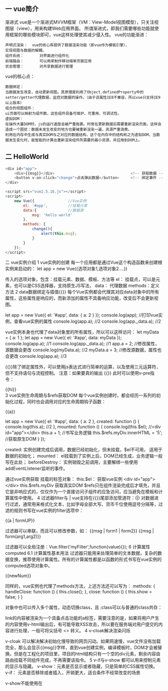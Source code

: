 ## 一 vue简介
渐进式
vue是一个渐进式MVVM框架（VM：View-Model视图模型），只关注视图层（view），用来构建Web应用界面。
所谓渐进式，即我们需要哪些功能就使用框架的哪些模块即可，vue这样处理使其减少侵入性。
vue的功能渐进：
```
声明式渲染：	vue的核心库提供了数据渲染功能（即vue作为模板引擎），
实现视图与数据的解耦。
组件系统：		对界面进行组件化
前端路由： 		可以用来制作移动端单页面应用
状态管理：		对共享数据进行管理
```
vue的核心点：
```
数据绑定：
当数据发生改变，自动更新视图。其原理是利用了Object.definedProperty中的setter/getter代理数据，监控对数据的操作。（由于该属性IE8不兼容，所以vue只支持IE9以上版本）
组合的视图组件：
ui页面可以映射为组件数，这些组件具备可维护、可重用、可调试性。
虚拟DOM：
在操作大量DOM时，js的运行速度会被严重拖累。时常在更新数据后需要重新渲染页面，这样会造成一个困扰：数据未发生改变的地方也要被重新渲染一遍，资源严重浪费。
利用在内存中生成与真实DOM与之对应的数据结构，这个在内存中的结构称之为虚拟DOM，当数据发生变化时，能智能的计算出重新渲染组件所需要的最小资源，并应用到DOM上。
```
## 二 HelloWorld
```js
<div id="app">
    <div>{{msg}}</div>                                  <!-- 获取数据 -->
    <button v-on:click="change">点击弹出数据</button>     <!-- 绑定事件 -->
</div>

<script src="vue2.5.16.js"></script>
<script>
    new Vue({               //Vue实例
        el: '#app',         //挂载元素
        data:{              //数据源
            msg: 'hello world'
        },
        methods: {
            change(){
                alert(this.msg);
            }
        }
    });
</script>
```
二 vue实例介绍
1 vue实例的创建
每一个应用都是通过Vue这个构造函数来创建根实例来启动的：
let app = new Vue({选项对象1,选项对象2....})

传入的选项对象，包含：挂载元素、数据、模板、方法等
el：		 挂载点，可以是元素，也可以是CSS选择器，支持原生JS写法，
data：	 代理数据
methods：定义方法
2 data数据绑定与插值{{}}
每个Vue实例都会代理其对应data对象中的所有属性，这些属性是响应的，而新添加的属性不具备响应功能，改变后不会更新视图。

let app = new Vue({
    el: '#app',
    data: {
        a: 2
    }
});
console.log(app);		//打印vue实例，查看vue实例的属性
console.log(app.a);         //2
console.log(app._data.a);   //2

vue实例本身也代理了data对象里的所有属性，所以可以这样访问：
let myData = {
    a: 1
};
let app = new Vue({
    el: '#app',
    data: myData
});
console.log(app.a);         //1
console.log(app._data.a);   //1
app.a = 2;                  //修改属性，源数据会更改
console.log(myData.a);      //2
myData.a = 3;               //修改源数据，属性也会更改
console.log(app.a);         //3

{{}}除了绑定属性外，可以使用js表达式进行简单的运算，以及使用三元运算符，但不支持语句与流程控制。
注意：如果要真的输出 {{}} 此时可以使用v-pre指令：<div v-pre>{{hi}}</div>
3 vue实例生命周期与$refs获取DOM
每个vue实例创建时，都会经历一系列的初始化过程，同时也会调用对应的生命周期钩子函数：
<div ref='myDiv'>{{a}}</div>

let app = new Vue({
    el: '#app',
    data: {
        a: 2
    },
    created: function () {
        console.log(this.a);    //2
    },
    mounted: function () {
        console.log(this.$el);  //<div id="app"></div>
	this.a + 1;		   //书写业务逻辑
	this.$refs.myDiv.innerHTML = '5';	//获取原生DOM
    }
});

created:			实例创建完成后调用，数据已经初始化，但未挂载，$el不可用，
适用于数据的初始化；
mounted：		el挂载到了实例上后，DOM已经生成，业务逻辑一般写在此处；
beforeDestroy：	实例销毁之前调用，主要解绑一些使用addEventLIstener监听的事件。

通过vue实例获取 挂载的标签对象：
this.$el：			获取vue实例 <div id="app"></div>
this.$refs.myDiv	获取真实DOM
$refs只在组件渲染完成后才填充，并且它是非响应式的，仅仅作为一个直接访问子组件的应急访问，应当避免在模板和计算属性中使用。
4 过滤器filter与 |
vue支持在{{}}尾部添加管道符：(|) 对数据进行过滤，通常用来格式化文本，比如字母全部大写、货币千位使用逗号分隔等，过滤的规则书写在vue实例的filter选项中：
<div id="app">
   {{a | formUP}}
</div>

<script src="vue2.5.16.js"></script>
<script>
let app = new Vue({
    el: '#app',
    data: {
        a: 'ABC'
    },
    filters: {
        formUP: function (value) {   //value是需要过滤的数据
            return value.toLowerCase();
        }
    },
    mounted: function () {
        let _this = this;   // 用新变量指向vue实例，保证作用域一致
        this.timer = setInterval(function () {
            _this.a = 'ABC ' + new Date();
        });
    },
    beforeDestroy: function() {
        if (this.timer) {
            clearInterval(this.timer);
        }
    }
});
</script>

过滤器可以串联，而且可以修改参数，如：
{{msg | form1 | form2}}
{{msg | form(arg1,arg2)}}

过滤器可以全局注册：Vue.filter('myFilter',function(value){});
6 计算属性computed
6.1 计算属性基本用法
过滤器只能用来处理简单的文本数据，复杂的数据变换，推荐使用计算属性。所有的计算属性都是以函数的形式书写在vue实例的computed选项对象中。
<div id="app">
{{newNum}}
</div>
<script src="vue2.5.16.js"></script>
<script>
    let app = new Vue({
        el: '#app',
        data: {
            num: 3
        },
        computed: {
            newNum: function () {
                return this.num * 3;
            }
        }

    });
6.2 计算属性的setter和getter
每个计算属性都拥有setter和getter，6.1中的案例默认使用了getter，当手动修改计算属性的值，会触发setter函数，如下 app.fullName=’ww’ 触发了setter。但是大多数业务情况下很少用到setter，通常使用6.1中的默认写法，不必声明setter和getter。
计算属性出了应用于文本插值外，还经常用于动态设置样式名称class，style，动态传递props等。
注意：计算属性还可以依赖其他计算属性，且可以依赖其他vue的实例。

<div id="app">
    {{fullName}}
</div>
<script src="vue2.5.16.js"></script>
<script>
    let app = new Vue({
        el: '#app',
        data: {
            firstName: 'ls',
            lastName: 'zs'
        },
        computed: {
            fullName: {
                get: function () {      //getter方法 读取时触发
                    return this.firstName + ' ' + this.lastName;
                },
                set: function (newVal) {   //setter方法 写入时触发
                    this.firstName = 'now set ' + newVal;
                    this.lastName = 'now set ' + newVal;
                }
            }
        }
    });
    app.fullName = 'ww';
6.3 计算属性与methods区别
计算属性和methods内自定义的方法都可以实现属性的改变。但是计算属性是依赖于缓存的，计算属性依赖的数据发生变化时，才会重新取值，所以一般遍历大数组、大数据推荐使用后计算属性。
三 指令
1 常见指令汇总
指令是一种特殊的自定义行间属性，在Vue中，指令默认以v-开头。

v-on			绑定事件处理函数，简写为 @
v-bind		动态绑定属性，简写为 ：
v-model		绑定模型，双向数据绑定
v-text 		更新数据，会覆盖已有结构
v-html		解析数据中的html结构
v-show		根据值真假，切换元素的dsplay属性
v-if			根据值真假，确定元素是否被销毁、重建
v-for			多次渲染
v-once		只渲染一次，数据更新不会渲染，可用于性能优化
v-else-if		多条件判断
v-else		条件都不符合，进行渲染
v-pre		跳过元素和子元素编译过程
v-cloak		隐藏未编译的Musta che语法，css中设置[v-cloak]{display:none}
2 v-bind绑定属性
v-bind的基本用途是动态更新html元素上的属性，如id，class等：
<div id="app">
    <span v-if="show">show</span>
    <a v-bind:src="url" v-on:click="handleClose">链接</a>
</div>
<script src="vue2.5.16.js"></script>
<script>
    let app = new Vue({
        el: '#app',
        data: {
            show: true,
            url: '#'
        },
        methods: {
           handleClose: function () {
                this.show = false;
            }
        }
    });
</script>

同样的，vue实例也代理了methods方法，上述方法还可以写为：
methods: {
    handleClose: function () {
        this.close();
    },
    close: function () {
        this.show = false;
    }
}

对象中也可以传入多个属性，动态切换class，且 :class可以与普通的class共存：
<div class=’static’ :class=”{‘active’:isActive,’error’:isError}”
如果:class的表达式过长或者逻辑非常复杂，可以绑定计算属性，一般当条件多于两个时，都可以使用data或者computed。
多个class可以使用数组进行绑定：:class=”[class1,class2]”，且支持三元运算符。
注意：如果是给组件绑定class，则只绑定到组件的根元素上。
3 v-html输出非纯文本
如果需要输出html而不是纯文本，可以使用v-html：
<div id="app">
    <span v-html="link"></span>
</div>

<script src="vue2.5.16.js"></script>
<script>
let app = new Vue({
    el: '#app',
    data: {
        link: '<a href="#">链接</a>'
    }
});
</script>

link的内容被渲染为一个具备点击功能的a标签，需要注意的是，如果将用户产生的内容使用v-html输出后，有可能导致XSS攻击，所以要在服务端对用户提交的内容进行处理，一般可将尖括号 <> 转义。
4 v-cloak解决渲染闪烁
    <style>
        [v-cloak] {
            display: none;
        }
    </style>
</head>
<body>
<div id="app" v-cloak>
    {{msg}}
</div>
<script src="vue2.5.16.js"></script>
<script>
    let app = new Vue({
        el: '#app',
        data: {
            msg: '123'
        }
    });
</script>

v-cloak 可以解决解决初始化慢导致的网页闪动。如果网速慢，vue文件没有加载完全，那么会显示{{msg}}字样，直到vue创建实例，编译模板时，DOM才会被替换。但是在工程化的项目里，项目的html结构只有一个空的div元素，剩余内容由路由挂载不同组件完成，不再需要该指令。
5 v-if与v-show
都可以用来控制元素的显示与隐藏。
v-show：元素是否显示或者隐藏，只是简单的CSS属性切换。
v-if：	元素是否移除或者插入，开销更大，适合条件不经常改变的场景

v-show不能使用在 <template>上。
6 v-for
<div id="app">
    <ul>
        <li v-for="book in books">
            {{book.name}}
        </li>
    </ul>
</div>
<script src="vue2.5.16.js"></script>
<script>
    let app = new Vue({
        el: '#app',
        data: {
            books: [
                {name: '《aaa》'},
                {name: '《bbb》'}
            ]
        }
    });
</script>

v-for的循环支持三个参数：value是循环出来的结果，index是索引
<li v-for="(value,index) in students" >					

<li v-for="(value,index) in students" :key="index"> 
这样写可以遍历对象，且会能优化性能：因为key告诉了vue与页面之间的关联，操作元素时，不再是全部替换，而是关联关系进行渲染。

注意：
vue在检查到数组变化时，并不是重新渲染整个列表，而是最大化的复用dom元素，相同的元素的项不会被重新渲染，所以不用担心性能问题；
当不想改变原始数组，又想通过一个数组副本做过滤、排序，那么可以使用计算属性来返回过滤、排序后的数组；

下变动的数组，vue是无法检测的，不会触发视图更新：
通过索引直接设置项：app.bookks[3] = {}；
修改数组的长度：app.books.length = 1；

解决第一个问题的办法是使用vue内置的set方法：
Vue.set(
app.books,
3,
{}
);
如果是使用了webpack，且使用了组件化开发的方式，默认是没有导入Vue的，需要使用下列方法解决第一个问题：
this.$set();		//在非webpack模式下可以使用app.$set()

更简便的解决办法：splice，上述两种不会触发视图更新的问题都可以使用splice来解决：
app.books.splice(3,1,{});
app.books.splice(1);
7 v-on
7.1 基本用法
用来监听DOM事件的触发：v-on:eventName=’’，可以简写为 @。事件处理函数统一书写在methods中，事件处理函数只有纯粹的逻辑判断，不处理DOM事件的细节，如：阻止冒泡、取消默认行为、判断按键等，如下案例给一个输入框添加输入后回车事件addToDo：
在标签中绑定：v-on:keyup="addToDo"
在vue中：
methods: {
    addToDo(ev){
        if(ev.keyCode === 13){
            this.list.push({
                title: ev.target.value
            })
        }
    }

我们发现这里我们需要手动判断用户敲击enter键的行为，vue提供了这样的事件修饰符来简化我们的操作：在标签中绑定：v-on:keyup.enter=”addToDo”
methods: {
    addToDo(ev){
        this.list.push({
            title: ev.target.value
        })
    }
}

如上的代码逻辑不符合vue的设计思想，因为vue主张操作数据，不去操作DOM。在上述案例中，使用ev.target.value来获取输入的数据，操作了DOM。
在vue的数据中添加一个额外的数据nowData，每次enter，利用双向绑定数据记录在这个nowData中，然后vue直接从数据data中获取数据，就不需要去标签中获取数据了：
// v-model="nowData"   v-on:keyup.enter="addToDo"
data: {
    list: listData,
    nowData: ''
},
methods: {
    addToDo(ev){
        this.list.push({
            title: this.nowData
        })
        this.nowData = ''
    }
}
7.2 $event
vue提供了一个特殊变量$event用于访问原生的dom事件。
注意事项：我们在标签中定义事件函数时候，也可以直接带上括号，并传参，此时函数会直接执行，但是如果事件函数用到了事件对象，必须手动将事件对象$event传入：
v-on:keyup.enter = “addToDo(自己的参数，$event)”
7.3 事件修饰符
关于事件修饰符：事件处理函数只有纯粹的逻辑判断，不处理DOM事件细节，例如阻止冒泡、取消默认行文、判断按键等，书写方式：
v-on:eventName.修饰符
常见修饰符：stop prevent capture self once
按键修饰符：enter tab delete esc space up down left right ctrl alt shift meta 键值
四 表单与双向绑定v-model
1 v-model的基本使用
表单控件如：单选、多选、下拉选择、输入框等，可以完成数据的录入、校验，vue提供了v-model指令用语在表单元素上进行双向绑定。
<div id="app">
    <input type="text" v-model="msg">
    <p>输入的内容是：{{msg}}</p>
</div>
<script src="vue2.5.16.js"></script>
<script>
    let app = new Vue({
        el: '#app',
        data: {
            msg: ''
        }
    });
</script>

使用v-model后，表单控件显示的值只依赖所绑定的数据，不再关心初始化时的value属性，如果是输入汉字，一般只在回车时更新，如果需要实时更新，可以用@input替代v-model：
<div id="app">
    <input type="text" @input="handleInput">
    <p>输入的内容是：{{msg}}</p>
</div>
<script src="vue2.5.16.js"></script>
<script>
    let app = new Vue({
        el: '#app',
        data: {
            msg: ''
        },
        methods: {
            handleInput: function (e) {
                this.msg = e.target.value;
            }
        }
    });
</script>

2 单选按钮
单独使用单选按钮，不需要v-model，只用v-bind绑定一个布尔类型的值即可，为真时选中，为否时不选。如果是组合使用来实现互斥效果，需要v-model配合value使用：
<div id="app">
    <input type="radio" v-model="picked" value="html" id="html">
    <label for="html">HTML</label><br>
    <input type="radio" v-model="picked" value="css" id="css">
    <label for="css">CSS</label><br>
    <p>选择的是：{{picked}}</p>
</div>
<script src="vue2.5.16.js"></script>
<script>
    let app = new Vue({
        el: '#app',
        data: {
            picked: 'css'
        }
    });
</script>

3 复选框
复选框在单独使用时，用v-model绑定一个布尔值。组合使用时，也是v-model与value一起使用。同样，数据都是双向绑定的。
<div id="app">
    <input type="checkbox" v-model="checked" id="checked">
    <label for="checked">选择状态是：{{checked}}</label><br>
</div>
<script src="vue2.5.16.js"></script>
<script>
    let app = new Vue({
        el: '#app',
        data: {
            checked: false
        }
    });
</script>

多个组合：
<div id="app">
    <input type="checkbox" v-model="checked" value="html" id="html">
    <label for="html">HTML</label><br>
    <input type="checkbox" v-model="checked" value="css" id="css">
    <label for="css">CSS</label><br>
    <p>选择的项是：{{checked}}</p>
</div>
<script src="vue2.5.16.js"></script>
<script>
    let app = new Vue({
        el: '#app',
        data: {
            checked: ['html','css']
        }
    });
</script>

4 选择列表
选择列表即下拉选择器，同样也分为单选和多选，都需要使用v-model。
<div id="app">
    <select v-model="selected">
        <option>html</option>
        <option value="js">javascript</option>
    </select>
    <p>选择的是：{{selected}}</p>
</div>
<script src="vue2.5.16.js"></script>
<script>
    let app = new Vue({
        el: '#app',
        data: {
            selected: 'html'
        }
    });
</script>

如果要实现多选：<select v-mode=’selected” mutiple> data中的selected值改为一个数组。
5 配合v-bind绑定动态值
<div id="app">
    <input type="checkbox" v-model="toggle" :true-value="value1" :false-value="value2">
    <label>复选框</label>
    <p>{{toggle}}</p>
</div>
<script src="vue2.5.16.js"></script>
<script>
    let app = new Vue({
        el: '#app',
        data: {
            toggle: false,
            value1: 'a',
            value2: 'b'
        }
    });
</script>

6 修饰符
在输入框中，v-mode默认是在input事件中同步输入框的数据，使用.lazy会转变为在change事件中同步： v-mode.lazy=”msg”。
此时msg并不是实时改变的，而是在失去焦点或者按回车时候才会改变。
.number修饰符用来将数据转换为number类型，否则虽然输入的是数字，但是类型是String。
.trim可以自动过滤输入的首位空格。
